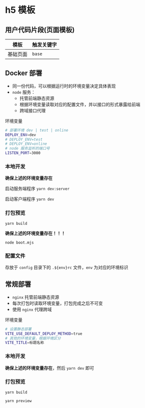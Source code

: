 # h5 模板

## 用户代码片段(页面模板)

模板 | 触发关键字
--- | ---
基础页面 | `base`

## **Docker 部署**

- 同一份代码，可以根据运行时的环境变量决定具体表现
- `node` 服务：
  - 托管前端静态资源
  - 根据环境变量读取对应的配置文件，并以接口的形式暴露给前端
  - 跨域接口代理

环境变量

```sh
# 部署环境 dev | test | online
DEPLOY_ENV=dev
# DEPLOY_ENV=test
# DEPLOY_ENV=online
# node 服务监听的端口号
LISTEN_PORT=3000
```

### 本地开发

**确保上述的环境变量存在**

启动服务端程序 `yarn dev:server`

启动客户端程序 `yarn dev`

### 打包预览

`yarn build`

**确保上述的环境变量存在！！！**

`node boot.mjs`

### 配置文件

存放于 `config` 目录下的 `.${env}rc` 文件，`env` 为对应的环境标识

## 常规部署

- `nginx` 托管前端静态资源
- 每次打包时读取环境变量，打包完成之后不可变
- 使用 `nginx` 代理跨域

环境变量

```sh
# 设置静态部署
VITE_USE_DEFAULT_DEPLOY_METHOD=true
# 其他的环境变量，根据环境区分
VITE_TITLE=标题名称
```

### 本地开发

**确保上述的环境变量存在**，然后 `yarn dev` 即可

### 打包预览

`yarn build`

`yarn preview`
